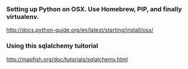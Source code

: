 ### Setting up Python on OSX. Use Homebrew, PIP, and finally virtualenv.

http://docs.python-guide.org/en/latest/starting/install/osx/

### Using this sqlalchemy tuitorial 

http://mapfish.org/doc/tutorials/sqlalchemy.html